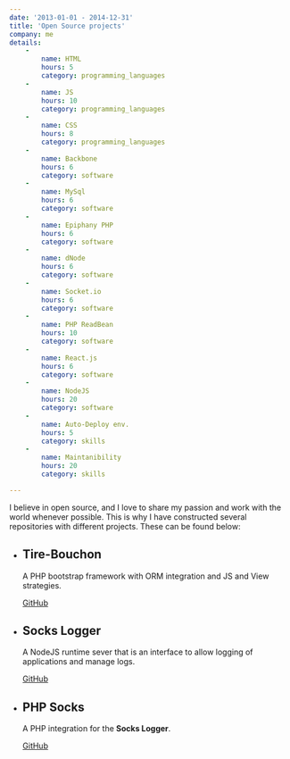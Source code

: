 ```yaml
---
date: '2013-01-01 - 2014-12-31'
title: 'Open Source projects'
company: me
details:
    -
        name: HTML
        hours: 5
        category: programming_languages
    -
        name: JS
        hours: 10
        category: programming_languages
    -
        name: CSS
        hours: 8
        category: programming_languages
    -
        name: Backbone
        hours: 6
        category: software
    -
        name: MySql
        hours: 6
        category: software
    -
        name: Epiphany PHP
        hours: 6
        category: software
    -
        name: dNode
        hours: 6
        category: software
    -
        name: Socket.io
        hours: 6
        category: software
    -
        name: PHP ReadBean
        hours: 10
        category: software
    -
        name: React.js
        hours: 6
        category: software
    -
        name: NodeJS
        hours: 20
        category: software
    -
        name: Auto-Deploy env.
        hours: 5
        category: skills
    -
        name: Maintanibility
        hours: 20
        category: skills

---
```

I believe in open source, and I love to share my passion and work with the world whenever possible. This is why I have constructed several repositories with different projects. These can be found below: <ul><li><h2>Tire-Bouchon</h2>A PHP bootstrap framework with ORM integration and JS and View strategies. 



<a href='https://github.com/M3kH/tire-bouchon' target='_blank'>GitHub</a></li><li><h2>Socks Logger</h2>A NodeJS runtime sever that is an interface to allow logging of applications and manage logs. 



<a href='https://github.com/M3kH/socks-logger' target='_blank'>GitHub</a></li><li><h2>PHP Socks</h2>A PHP integration for the <b>Socks Logger</b>. 



<a href='https://github.com/M3kH/PHP-Socks' target='_blank'>GitHub</a></li></ul>
